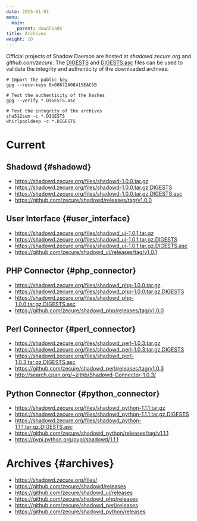 ```yaml
---
date: 2015-01-01
menu:
  main:
    parent: downloads
title: Archives
weight: 10
---
```


Official projects of Shadow Daemon are hosted at *shadowd.zecure.org* and *github.com/zecure*.
The [DIGESTS](http://en.wikipedia.org/wiki/Cryptographic_hash_function) and [DIGESTS.asc](https://en.wikipedia.org/wiki/Digital_signature) files can be used to validate the integrity and authenticity of the downloaded archives:

    # Import the public key
    gpg --recv-keys 0x08672A08415EAC5B
    
    # Test the authenticity of the hashes
    gpg --verify *.DIGESTS.asc
    
    # Test the integrity of the archives
    sha512sum -c *.DIGESTS
    whirlpooldeep -c *.DIGESTS

# Current

## Shadowd {#shadowd}

 * https://shadowd.zecure.org/files/shadowd-1.0.0.tar.gz
 * https://shadowd.zecure.org/files/shadowd-1.0.0.tar.gz.DIGESTS
 * https://shadowd.zecure.org/files/shadowd-1.0.0.tar.gz.DIGESTS.asc
 * https://github.com/zecure/shadowd/releases/tag/v1.0.0

## User Interface {#user_interface}

 * https://shadowd.zecure.org/files/shadowd_ui-1.0.1.tar.gz
 * https://shadowd.zecure.org/files/shadowd_ui-1.0.1.tar.gz.DIGESTS
 * https://shadowd.zecure.org/files/shadowd_ui-1.0.1.tar.gz.DIGESTS.asc
 * https://github.com/zecure/shadowd_ui/releases/tag/v1.0.1

## PHP Connector {#php_connector}

 * https://shadowd.zecure.org/files/shadowd_php-1.0.0.tar.gz
 * https://shadowd.zecure.org/files/shadowd_php-1.0.0.tar.gz.DIGESTS
 * https://shadowd.zecure.org/files/shadowd_php-1.0.0.tar.gz.DIGESTS.asc
 * https://github.com/zecure/shadowd_php/releases/tag/v1.0.0

## Perl Connector {#perl_connector}

 * https://shadowd.zecure.org/files/shadowd_perl-1.0.3.tar.gz
 * https://shadowd.zecure.org/files/shadowd_perl-1.0.3.tar.gz.DIGESTS
 * https://shadowd.zecure.org/files/shadowd_perl-1.0.3.tar.gz.DIGESTS.asc
 * https://github.com/zecure/shadowd_perl/releases/tag/v1.0.3
 * http://search.cpan.org/~zithb/Shadowd-Connector-1.0.3/

## Python Connector {#python_connector}

 * https://shadowd.zecure.org/files/shadowd_python-1.1.1.tar.gz
 * https://shadowd.zecure.org/files/shadowd_python-1.1.1.tar.gz.DIGESTS
 * https://shadowd.zecure.org/files/shadowd_python-1.1.1.tar.gz.DIGESTS.asc
 * https://github.com/zecure/shadowd_python/releases/tag/v1.1.1
 * https://pypi.python.org/pypi/shadowd/1.1.1

# Archives {#archives}

 * https://shadowd.zecure.org/files/
 * https://github.com/zecure/shadowd/releases
 * https://github.com/zecure/shadowd_ui/releases
 * https://github.com/zecure/shadowd_php/releases
 * https://github.com/zecure/shadowd_perl/releases
 * https://github.com/zecure/shadowd_python/releases
